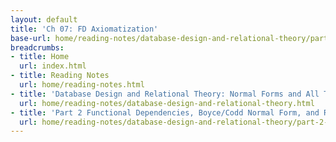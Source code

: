 ```yaml
---
layout: default
title: 'Ch 07: FD Axiomatization'
base-url: home/reading-notes/database-design-and-relational-theory/part-2-functional-dependencies-boycecodd-normal-form-and-related-matters/ch-07-fd-axiomatization.html
breadcrumbs:
- title: Home
  url: index.html
- title: Reading Notes
  url: home/reading-notes.html
- title: 'Database Design and Relational Theory: Normal Forms and All That Jazz'
  url: home/reading-notes/database-design-and-relational-theory.html
- title: 'Part 2 Functional Dependencies, Boyce/Codd Normal Form, and Related Matters'
  url: home/reading-notes/database-design-and-relational-theory/part-2-functional-dependencies-boycecodd-normal-form-and-related-matters.html
---
```

